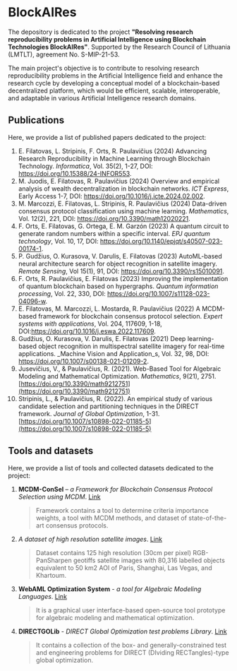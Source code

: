 # BlockAIRes
The depository is dedicated to the project **"Resolving research reproducibility problems in Artificial Intelligence using Blockchain Technologies BlockAIRes"**.
Supported by the Research Council of Lithuania (LMTLT), agreement No. S-MIP-21-53.

The main project's objective is to contribute to resolving research reproducibility problems in the Artificial Intelligence field and enhance the research cycle by developing a conceptual model of a blockchain-based decentralized platform, which would be efficient, scalable, interoperable, and adaptable in various Artificial Intelligence research domains.

## Publications
Here, we provide a list of published papers dedicated to the project:
1)	E. Filatovas, L. Stripinis, F. Orts, R. Paulavičius (2024) Advancing Research Reproducibility in Machine Learning through Blockchain Technology. _Informatica_,  Vol. 35(2), 1-27, DOI: https://doi.org/10.15388/24-INFOR553.
2)	M. Juodis, E. Filatovas, R. Paulavičius (2024) Overview and empirical analysis of wealth decentralization in blockchain networks. _ICT Express_, Early Access 1-7, DOI: https://doi.org/10.1016/j.icte.2024.02.002.
3)	M. Marcozzi, E. Filatovas, L. Stripinis, R. Paulavičius (2024) Data-driven consensus protocol classification using machine learning. _Mathematics_, Vol. 12(2), 221, DOI: https://doi.org/10.3390/math12020221.
4)	F. Orts, E. Filatovas, G. Ortega, E. M. Garzón (2023) A quantum circuit to generate random numbers within a specific interval. _EPJ quantum technology_, Vol. 10, 17, DOI:  https://doi.org/10.1140/epjqt/s40507-023-00174-1.
5)	P. Gudžius, O. Kurasova, V. Darulis, E. Filatovas (2023) AutoML-based neural architecture search for object recognition in satellite imagery. _Remote Sensing_, Vol 15(1), 91, DOI: https://doi.org/10.3390/rs15010091.
6)	F. Orts, R. Paulavičius, E. Filatovas (2023) Improving the implementation of quantum blockchain based on hypergraphs. _Quantum information processing_, Vol. 22, 330, DOI:  https://doi.org/10.1007/s11128-023-04096-w.
7)	E. Filatovas, M. Marcozzi, L. Mostarda, R. Paulavičius (2022) A MCDM-based framework for blockchain consensus protocol selection. _Expert systems with applications_, Vol. 204, 117609, 1-18, DOI:https://doi.org/10.1016/j.eswa.2022.117609.
8)	Gudžius, O. Kurasova, V. Darulis, E. Filatovas (2021) Deep learning-based object recognition in multispectral satellite imagery for real-time applications. _Machine Vision and Application_s, Vol. 32, 98, DOI: https://doi.org/10.1007/s00138-021-01209-2.
9)	Jusevičius, V., & Paulavičius, R. (2021). Web-Based Tool for Algebraic Modeling and Mathematical Optimization. *Mathematics*, 9(21), 2751. [https://doi.org/10.3390/math9212751](https://doi.org/10.3390/math9212751)
10)	Stripinis, L., & Paulavičius, R. (2022). An empirical study of various candidate selection and partitioning techniques in the DIRECT framework. *Journal of Global Optimization*, 1-31.[https://doi.org/10.1007/s10898-022-01185-5](https://doi.org/10.1007/s10898-022-01185-5)


## Tools and datasets
Here, we provide a list of tools and collected datasets dedicated to the project:
1) **MCDM-ConSel** – *a Framework for Blockchain Consensus Protocol Selection using MCDM*. [Link](https://github.com/blockchain-group/MCDM-ConSel)
    >Framework contains a tool to determine criteria importance weights, a tool with MCDM methods, and dataset of state-of-the-art consensus protocols.
  
2) *A dataset of high resolution satellite images*. [Link](https://github.com/VUDataScience/Deep-learning-based-object-recognition-in-multispectral-satellite-imagery-for-real-time-applicatio) 
    >Dataset contains 125 high resolution (30cm per pixel) RGB-PanSharpen geotiffs satellite images with 80,316 labelled objects equivalent to 50 km2 AOI of Paris, Shanghai, Las Vegas, and Khartoum.

3)  **WebAML Optimization System** - *a tool for Algebraic Modeling Languages*.  [Link](https://zenodo.org/record/5500339#.Y1D8ZnZByUk)
     >It is a graphical user interface-based open-source tool prototype for algebraic modeling and mathematical optimization.

4) **DIRECTGOLib** - *DIRECT Global Optimization test problems Library*. [Link](https://github.com/blockchain-group/DIRECTGOLib/tree/v1.1)
      > It contains a collection of the box- and generally-constrained test and engineering problems for DIRECT (DIviding RECTangles)-type global optimization.
      

